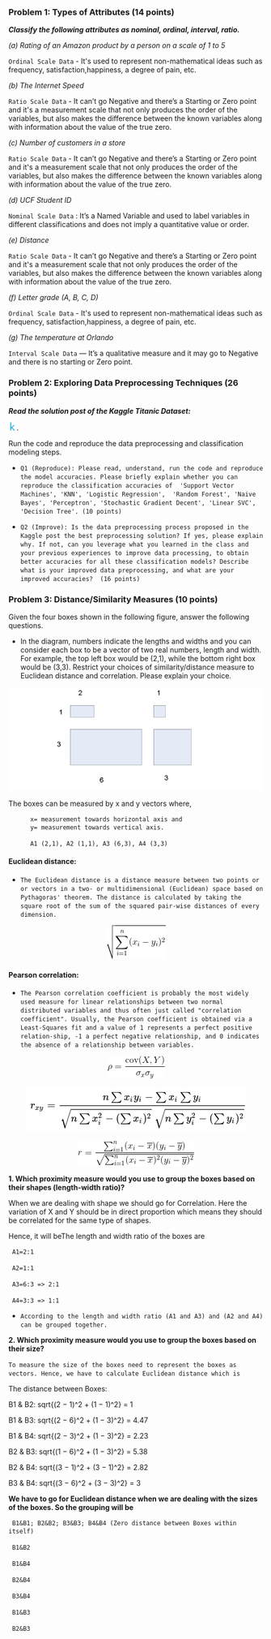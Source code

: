 ### Problem 1: Types of Attributes (14 points)

***Classify the following attributes as nominal, ordinal, interval, ratio.***

*(a) Rating of an Amazon product by a person on a scale of 1 to 5*

`Ordinal Scale Data` - It's used to represent non-mathematical ideas such as frequency, satisfaction,happiness, a degree of pain, etc.

*(b) The Internet Speed*

`Ratio Scale Data` - It can’t go Negative and there’s a Starting or Zero point and it's a measurement scale that not only produces the order of the variables, but also makes the difference between the known variables along with information about the value of the true zero.

*(c) Number of customers in a store*

`Ratio Scale Data` - It can’t go Negative and there’s a Starting or Zero point and it's a measurement scale that not only produces the order of the variables, but also makes the difference between the known variables along with information about the value of the true zero.

*(d) UCF Student ID*

`Nominal Scale Data` : It’s a Named Variable and used to label variables in different classifications and does not imply a 	quantitative value or order.

*(e) Distance*

`Ratio Scale Data` - It can’t go Negative and there’s a Starting or Zero point and it's a measurement scale that not only produces the order of the variables, but also makes the difference between the known variables along with information about the value of the true zero.

*(f) Letter grade (A, B, C, D)*

`Ordinal Scale Data` - It's used to represent non-mathematical ideas such as frequency, satisfaction,happiness, a degree of pain, etc.

*(g) The temperature at Orlando*

`Interval Scale Data` — It’s a qualitative measure and it may go to Negative and there is no starting or Zero point.


### Problem 2: Exploring Data Preprocessing Techniques (26 points) 
 
***Read the solution post of the Kaggle Titanic Dataset:***

[![Kaggle Notebook](kaggle.png)](https://www.kaggle.com/code/preejababu/titanic-data-science-solutions). 

Run the code and reproduce the data preprocessing and classification modeling steps.  
 
- `Q1 (Reproduce): Please read, understand, run the code and reproduce the model accuracies. Please briefly explain whether you can reproduce the classification accuracies of  'Support Vector Machines', 'KNN', 'Logistic Regression',  'Random Forest', 'Naive Bayes', 'Perceptron', 'Stochastic Gradient Decent', 'Linear SVC', 'Decision Tree'. (10 points)`
 
- `Q2 (Improve): Is the data preprocessing process proposed in the Kaggle post the best preprocessing solution? If yes, please explain why. If not, can you leverage what you learned in the class and your previous experiences to improve data processing, to obtain better accuracies for all these classification models? Describe what is your improved data preprocessing, and what are your improved accuracies?  (16 points)`



### Problem 3: Distance/Similarity Measures (10 points)

Given the four boxes shown in the following figure, answer the following questions.

- In the diagram, numbers indicate the lengths and widths and you can consider each box to be a vector of two real numbers, length and width. For example, the top left box would be (2,1), while the bottom right box would be (3,3).  Restrict your choices of similarity/distance measure to Euclidean distance and correlation.  Please explain your choice.

<p align = 'center'>
            <img src = Images/boxes.png />
</p>

The boxes can be measured by x and y vectors where,

          x= measurement towards horizontal axis and 
          y= measurement towards vertical axis.

          A1 (2,1), A2 (1,1), A3 (6,3), A4 (3,3)
          
#### Euclidean distance:
- `The Euclidean distance is a distance measure between two points or or vectors in a two- or multidimensional (Euclidean) space based on Pythagoras' theorem. The distance is calculated by taking the square root of the sum of the squared pair-wise distances of every dimension.`

<p align = 'center'>
            <img src = Images/distance_euclidean.gif/>
</p>

 #### Pearson correlation:
 - `The Pearson correlation coefficient is probably the most widely used measure for linear relationships between two normal distributed variables and thus often just called "correlation coefficient". Usually, the Pearson coefficient is obtained via a Least-Squares fit and a value of 1 represents a perfect positive relation-ship, -1 a perfect negative relationship, and 0 indicates the absence of a relationship between variables.`
 
<p align = 'center'>
            <img src = Images/pearson_rho.gif/>
</p>

<p align = 'center'>
            <img src = Images/pearson.webp/>
</p>

<p align = 'center'>
            <img src = Images/pearson_rho_2.gif/>
</p>


**1. Which proximity measure would you use to group the boxes based on their shapes (length-width ratio)?**

When we are dealing with shape we should go for Correlation. Here the variation of X and Y should be in direct proportion which means they should be correlated for the same type of shapes.

Hence, it will beThe length and width ratio of the boxes are

     A1=2:1
     
     A2=1:1
     
     A3=6:3 => 2:1
     
     A4=3:3 => 1:1

- `According to the length and width ratio (A1 and A3) and (A2 and A4) can be grouped together.`

**2. Which proximity measure would you use to group the boxes based on their size?**

`To measure the size of the boxes need to represent the boxes as vectors. Hence, we have to calculate Euclidean distance which is`

The distance between Boxes:

B1 & B2: sqrt{(2 − 1)^2 + (1 − 1)^2} = 1

B1 & B3: sqrt{(2 − 6)^2 + (1 − 3)^2} = 4.47

B1 & B4: sqrt{(2 − 3)^2 + (1 − 3)^2} = 2.23

B2 & B3: sqrt{(1 − 6)^2 + (1 − 3)^2} = 5.38

B2 & B4: sqrt{(3 − 1)^2 + (3 − 1)^2} = 2.82

B3 & B4: sqrt{(3 − 6)^2 + (3 − 3)^2} = 3

**We have to go for Euclidean distance when we are dealing with the sizes of the boxes. So the grouping will be**

     B1&B1; B2&B2; B3&B3; B4&B4 (Zero distance between Boxes within itself)

     B1&B2

     B1&B4

     B2&B4

     B3&B4

     B1&B3

     B2&B3
